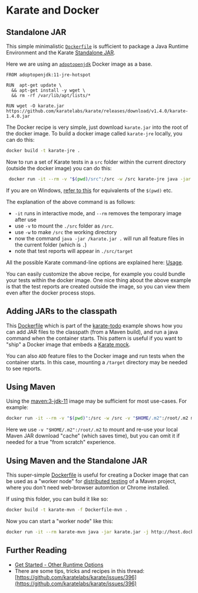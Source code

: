 # Karate and Docker

## Standalone JAR
This simple minimalistic [`Dockerfile`](Dockerfile) is sufficient to package a Java Runtime Environment and the Karate [Standalone JAR](https://github.com/karatelabs/karate/wiki/Get-Started:-Other-Runtime-Options#standalone-jar).

Here we are using an [`adoptopenjdk`](https://hub.docker.com/_/adoptopenjdk) Docker image as a base.

```docker
FROM adoptopenjdk:11-jre-hotspot

RUN  apt-get update \
  && apt-get install -y wget \
  && rm -rf /var/lib/apt/lists/*

RUN wget -O karate.jar https://github.com/karatelabs/karate/releases/download/v1.4.0/karate-1.4.0.jar
```

The Docker recipe is very simple, just download `karate.jar` into the root of the docker image. To build a docker image called `karate-jre` locally, you can do this: 

```bash
docker build -t karate-jre .
```

Now to run a set of Karate tests in a `src` folder within the current directory (outside the docker image) you can do this:

```bash
 docker run -it --rm -v "$(pwd)/src":/src -w /src karate-jre java -jar /karate.jar .
```

If you are on Windows, [refer to this](https://stackoverflow.com/a/41489151/143475) for equivalents of the `$(pwd)` etc.

The explanation of the above command is as follows:

* `-it` runs in interactive mode, and `--rm` removes the temporary image after use
* use `-v` to mount the `./src` folder as `/src`.
* use `-w` to make `/src` the working directory
* now the command `java -jar /karate.jar .` will run all feature files in the current folder (which is `.`)
* note that test reports will appear in `./src/target`

All the possible Karate command-line options are explained here: [Usage](https://karatelabs.github.io/karate/karate-netty/#usage).

You can easily customize the above recipe, for example you could bundle your tests within the docker image. One nice thing about the above example is that the test reports are created outside the image, so you can view them even after the docker process stops.

## Adding JARs to the classpath

This [Dockerfile](https://github.com/karatelabs/karate-todo/blob/main/cfg/Dockerfile-app) which is part of the [karate-todo](https://github.com/karatelabs/karate-todo) example shows how you can add JAR files to the classpath (from a Maven build), and run a java command when the container starts. This pattern is useful if you want to "ship" a Docker image that embeds a [Karate mock](https://karatelabs.github.io/karate/karate-netty).

You can also `ADD` feature files to the Docker image and run tests when the container starts. In this case, mounting a `/target` directory may be needed to see reports.

## Using Maven

Using the [maven:3-jdk-11](https://hub.docker.com/layers/library/maven/3-jdk-11/images/sha256-37a94a4fe3b52627748d66c095d013a17d67478bc0594236eca55c8aef33ddaa) image may be sufficient for most use-cases. For example:

```bash
docker run -it --rm -v "$(pwd)":/src -w /src -v "$HOME/.m2":/root/.m2 maven:3-jdk-11 mvn test
```

Here we use `-v "$HOME/.m2":/root/.m2` to mount and re-use your local Maven JAR download "cache" (which saves time), but you can omit it if needed for a true "from scratch" experience.

## Using Maven and the Standalone JAR

This super-simple [Dockerfile](Dockerfile-mvn) is useful for creating a Docker image that can be used as a "worker node" for [distributed testing](https://github.com/karatelabs/karate/wiki/Distributed-Testing) of a Maven project, where you don't need web-browser automtion or Chrome installed.

If using this folder, you can build it like so:

```bash
docker build -t karate-mvn -f Dockerfile-mvn .
```

Now you can start a "worker node" like this:

```bash
docker run -it --rm karate-mvn java -jar karate.jar -j http://host.docker.internal:8090
```

## Further Reading

* [Get Started - Other Runtime Options](https://github.com/karatelabs/karate/wiki/Get-Started:-Other-Runtime-Options#docker)
* There are some tips, tricks and recipes in this thread: [https://github.com/karatelabs/karate/issues/396](https://github.com/karatelabs/karate/issues/396)